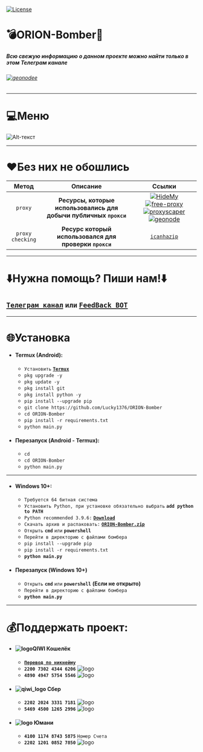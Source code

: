 [![License](https://img.shields.io/github/license/MajickTek/GPL3.0?color=green&label=License)](https://opensource.org/licenses/GPL-3.0)

# 💣ORION-Bomber💫
##### Всю свежую информацию о данном проекте можно найти только в этом Телеграм канале
###### [![geonodee](https://img.shields.io/badge/Telegram-blue?style=for-the-badge&logo=Telegram)](https://t.me/orion_bomber)
___
# 💻Меню
![Alt-текст](https://i.ibb.co/0qx5Yhk/n-menu.png)
___
# ❤️️**Без них не обошлись**
| Метод | Описание | Ссылки|
|:----------:|:----:|:----------:|
| `proxy` | **Ресурсы, которые использовались для добычи публичных `прокси`**|[![HideMy](https://i.ibb.co/Xp3TscR/hmn-logo-300x300.png)](https://hidemy.name/ru/)[![free-proxy](https://i.ibb.co/CnXVgkx/1658415338280.jpg)](https://free-proxy-list.net)[![proxyscaper](https://i.ibb.co/PYmCfwk/images.png)](https://proxyscrape.com)[![geonode](https://i.ibb.co/Jn2gfPn/image.png)](https://proxylist.geonode.com)|
| `proxy checking` | **Ресурс который использовался для проверки `прокси`** | [`icanhazip`](http://icanhazip.com) |

___
# ⬇️Нужна помощь? Пиши нам!⬇️
## [**`Телеграм канал`**](https://t.me/orion_bomber) `или` [**`FeedBack BOT`**](https://t.me/orion_feedback_bot)
___
# 🌐Установка
+ #### **Termux (Android):**
  + `Установить` [**`Termux`**](https://t.me/orion_bomber/5)
  + `pkg upgrade -y`
  + `pkg update -y`
  + `pkg install git`
  + `pkg install python -y`
  + `pip install --upgrade pip`
  + `git clone https://github.com/Lucky1376/ORION-Bomber`
  + `cd ORION-Bomber`
  + `pip install -r requirements.txt`
  + `python main.py`
+ #### **Перезапуск (Android - Termux):**
  + `cd`
  + `cd ORION-Bomber`
  + `python main.py`
___
+ #### **Windows 10+:**
  + `Требуется 64 битная система`
  + `Установить Python, при установке обязательно выбрать` **`add python to PATH`**
  + `Python recommended 3.9.6:` [**`Download`**](https://drive.google.com/file/d/1-rt97BpZwgRUTZSH7sAVZNVq7jOC4gsE/view?usp=sharing)
  + `Скачать архив и распаковать:` [**`ORION-Bomber.zip`**](https://github.com/Lucky1376/ORION-Bomber/archive/refs/heads/master.zip)
  + `Открыть` **`cmd`** `или` **`powershell`**
  + `Перейти в директорию с файлами бомбера`
  + `pip install --upgrade pip`
  + `pip install -r requirements.txt`
  + **`python main.py`**
+ #### **Перезапуск (Windows 10+)**
  + `Открыть` **`cmd`** `или` **`powershell`** **(Если не открыто)**
  + `Перейти в директорию с файлами бомбера`
  + **`python main.py`**
___
# 💰Поддержать проект:

+ #### ![logo](https://i.ibb.co/mhXq1PR/qiwi3.png)**QIWI Кошелёк**
  + [**`Перевод по никнейму`**](https://qiwi.com/n/LUCKY1376)
  + **`2200 7302 4344 6206`** ![logo](https://i.ibb.co/c3RBK50/mir2.png)
  + **`4890 4947 5754 5546`** ![logo](https://i.ibb.co/xHS2GyQ/visa2.png)
+ #### ![qiwi_logo](https://i.ibb.co/Pc8t8zH/sber2.png) **Сбер**
  + **`2202 2024 3331 7181`** ![logo](https://i.ibb.co/c3RBK50/mir2.png)
  + **`5469 4500 1265 2996`** ![logo](https://i.ibb.co/XF3f1vG/mastercard2.png)
+ #### ![logo](https://i.ibb.co/SnSV3sV/youmoney2.png) **Юмани**
  + **`4100 1174 8743 5875`** `Номер Счета`
  + **`2202 1201 0852 7850`** ![logo](https://i.ibb.co/c3RBK50/mir2.png)
